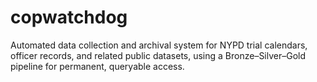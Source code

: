 # copwatchdog
Automated data collection and archival system for NYPD trial calendars, officer records, and related public datasets, using a Bronze–Silver–Gold pipeline for permanent, queryable access.
